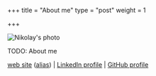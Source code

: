 +++
title = "About me"
type = "post"
weight = 1

+++

![Nikolay's photo](/img/photo.png)

TODO: About me

[web site](http://www.nikolay.turpitko.com)
([alias](https://nikolay-turpitko.github.io)) |
[LinkedIn profile](http://www.linkedin.com/in/nikolayturpitko) |
[GitHub profile](https://github.com/nikolay-turpitko)

